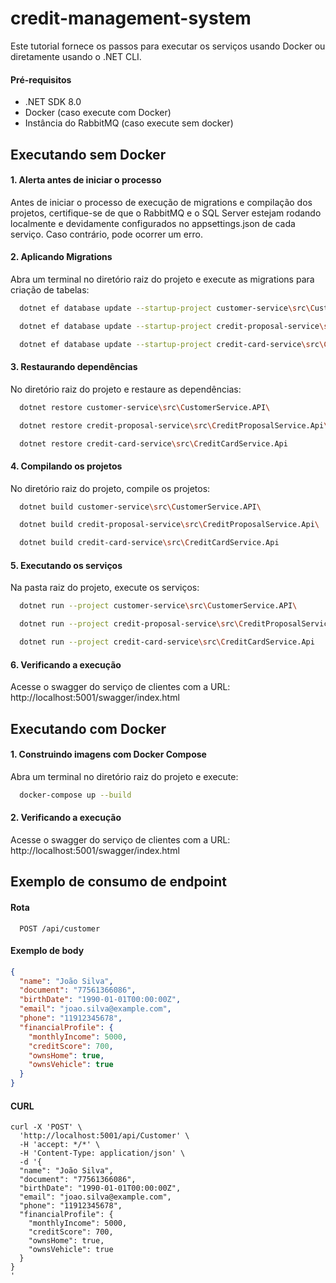 # credit-management-system

Este tutorial fornece os passos para executar os serviços usando Docker ou diretamente usando o .NET CLI.

#### Pré-requisitos

- .NET SDK 8.0
- Docker (caso execute com Docker)
- Instância do RabbitMQ (caso execute sem docker)

## Executando sem Docker

#### 1. Alerta antes de iniciar o processo

Antes de iniciar o processo de execução de migrations e compilação dos projetos, certifique-se de que o RabbitMQ e o SQL Server estejam rodando localmente e devidamente configurados no appsettings.json de cada serviço. Caso contrário, pode ocorrer um erro.

#### 2. Aplicando Migrations

Abra um terminal no diretório raiz do projeto e execute as migrations para criação de tabelas:

```bash
  dotnet ef database update --startup-project customer-service\src\CustomerService.API\ --project customer-service\src\CustomerService.Infrastructure\
```
```bash
  dotnet ef database update --startup-project credit-proposal-service\src\CreditProposalService.Api\ --project credit-proposal-service\src\CreditProposalService.Infrastructure\
```
```bash
  dotnet ef database update --startup-project credit-card-service\src\CreditCardService.Api\ --project credit-card-service\src\CreditCardService.Infrastructure\
```

#### 3. Restaurando dependências

No diretório raiz do projeto e restaure as dependências:
```bash
  dotnet restore customer-service\src\CustomerService.API\
```
```bash
  dotnet restore credit-proposal-service\src\CreditProposalService.Api\
```
```bash
  dotnet restore credit-card-service\src\CreditCardService.Api
```

#### 4. Compilando os projetos

No diretório raiz do projeto, compile os projetos:

```bash
  dotnet build customer-service\src\CustomerService.API\
```
```bash
  dotnet build credit-proposal-service\src\CreditProposalService.Api\
```
```bash
  dotnet build credit-card-service\src\CreditCardService.Api
```

#### 5. Executando os serviços

Na pasta raiz do projeto, execute os serviços:

```bash
  dotnet run --project customer-service\src\CustomerService.API\
```
```bash
  dotnet run --project credit-proposal-service\src\CreditProposalService.Api\
```
```bash
  dotnet run --project credit-card-service\src\CreditCardService.Api
```

#### 6. Verificando a execução

Acesse o swagger do serviço de clientes com a URL: http://localhost:5001/swagger/index.html

## Executando com Docker

#### 1. Construindo imagens com Docker Compose

Abra um terminal no diretório raiz do projeto e execute:

```bash
  docker-compose up --build
```
#### 2. Verificando a execução

Acesse o swagger do serviço de clientes com a URL: http://localhost:5001/swagger/index.html

## Exemplo de consumo de endpoint

#### Rota

```http
  POST /api/customer
```
#### Exemplo de body

```json
{
  "name": "João Silva",
  "document": "77561366086",
  "birthDate": "1990-01-01T00:00:00Z",
  "email": "joao.silva@example.com",
  "phone": "11912345678",
  "financialProfile": {
    "monthlyIncome": 5000,
    "creditScore": 700,
    "ownsHome": true,
    "ownsVehicle": true
  }
}
```

#### CURL

```curl
curl -X 'POST' \
  'http://localhost:5001/api/Customer' \
  -H 'accept: */*' \
  -H 'Content-Type: application/json' \
  -d '{
  "name": "João Silva",
  "document": "77561366086",
  "birthDate": "1990-01-01T00:00:00Z",
  "email": "joao.silva@example.com",
  "phone": "11912345678",
  "financialProfile": {
    "monthlyIncome": 5000,
    "creditScore": 700,
    "ownsHome": true,
    "ownsVehicle": true
  }
}
'
```




